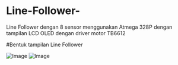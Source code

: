 # Line-Follower-
Line Follower dengan 8 sensor menggunakan Atmega 328P dengan tampilan LCD OLED dengan driver motor TB6612

#Bentuk tampilan Line Follower

![Image](https://github.com/user-attachments/assets/bac093df-fedf-4f6b-ae27-c04242b7b7ea)
![Image](https://github.com/user-attachments/assets/ef6d8c4b-b85f-4d88-a6f3-e48579bca77c)
